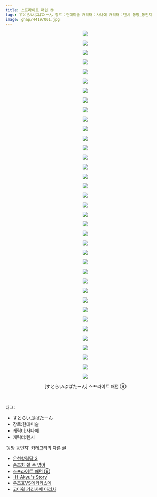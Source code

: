 ```yaml
---
title: 스프라이트 패턴 ⑨
tags: すとらいぷぱたーん 장르：현대미술 캐릭터：사나에 캐릭터：텐시 동방_동인지
image: ghap/4419/001.jpg
---
```

<div class="article">
<p style="text-align: center; clear: none; float: none;"><img src="{{ site.nasurl }}/ghap/4419/001.jpg"/></p>
<p style="text-align: center; clear: none; float: none;"><img src="{{ site.nasurl }}/ghap/4419/002.jpg"/></p>
<p style="text-align: center; clear: none; float: none;"><img src="{{ site.nasurl }}/ghap/4419/003.jpg"/></p>
<p style="text-align: center; clear: none; float: none;"><img src="{{ site.nasurl }}/ghap/4419/004.jpg"/></p>
<p style="text-align: center; clear: none; float: none;"><img src="{{ site.nasurl }}/ghap/4419/005.jpg"/></p>
<p style="text-align: center; clear: none; float: none;"><img src="{{ site.nasurl }}/ghap/4419/006.jpg"/></p>
<p style="text-align: center; clear: none; float: none;"><img src="{{ site.nasurl }}/ghap/4419/007.jpg"/></p>
<p style="text-align: center; clear: none; float: none;"><img src="{{ site.nasurl }}/ghap/4419/008.jpg"/></p>
<p style="text-align: center; clear: none; float: none;"><img src="{{ site.nasurl }}/ghap/4419/009.jpg"/></p>
<p style="text-align: center; clear: none; float: none;"><img src="{{ site.nasurl }}/ghap/4419/010.jpg"/></p>
<p style="text-align: center; clear: none; float: none;"><img src="{{ site.nasurl }}/ghap/4419/011.jpg"/></p>
<p style="text-align: center; clear: none; float: none;"><img src="{{ site.nasurl }}/ghap/4419/012.jpg"/></p>
<p style="text-align: center; clear: none; float: none;"><img src="{{ site.nasurl }}/ghap/4419/013.jpg"/></p>
<p style="text-align: center; clear: none; float: none;"><img src="{{ site.nasurl }}/ghap/4419/014.jpg"/></p>
<p style="text-align: center; clear: none; float: none;"><img src="{{ site.nasurl }}/ghap/4419/015.jpg"/></p>
<p style="text-align: center; clear: none; float: none;"><img src="{{ site.nasurl }}/ghap/4419/016.jpg"/></p>
<p style="text-align: center; clear: none; float: none;"><img src="{{ site.nasurl }}/ghap/4419/017.jpg"/></p>
<p style="text-align: center; clear: none; float: none;"><img src="{{ site.nasurl }}/ghap/4419/018.jpg"/></p>
<p style="text-align: center; clear: none; float: none;"><img src="{{ site.nasurl }}/ghap/4419/019.jpg"/></p>
<p style="text-align: center; clear: none; float: none;"><img src="{{ site.nasurl }}/ghap/4419/020.jpg"/></p>
<p style="text-align: center; clear: none; float: none;"><img src="{{ site.nasurl }}/ghap/4419/021.jpg"/></p>
<p style="text-align: center; clear: none; float: none;"><img src="{{ site.nasurl }}/ghap/4419/022.jpg"/></p>
<p style="text-align: center; clear: none; float: none;"><img src="{{ site.nasurl }}/ghap/4419/023.jpg"/></p>
<p style="text-align: center; clear: none; float: none;"><img src="{{ site.nasurl }}/ghap/4419/024.jpg"/></p>
<p style="text-align: center; clear: none; float: none;"><img src="{{ site.nasurl }}/ghap/4419/025.jpg"/></p>
<p style="text-align: center; clear: none; float: none;"><img src="{{ site.nasurl }}/ghap/4419/026.jpg"/></p>
<p style="text-align: center; clear: none; float: none;"><img src="{{ site.nasurl }}/ghap/4419/027.jpg"/></p>
<p style="text-align: center; clear: none; float: none;"><img src="{{ site.nasurl }}/ghap/4419/028.jpg"/></p>
<p style="text-align: center; clear: none; float: none;"><img src="{{ site.nasurl }}/ghap/4419/029.jpg"/></p>
<p style="text-align: center; clear: none; float: none;"><img src="{{ site.nasurl }}/ghap/4419/030.jpg"/></p>
<p style="text-align: center; clear: none; float: none;"><img src="{{ site.nasurl }}/ghap/4419/031.jpg"/></p>
<p style="text-align: center; clear: none; float: none;"><img src="{{ site.nasurl }}/ghap/4419/032.jpg"/></p>
<p style="text-align: center; clear: none; float: none;"><img src="{{ site.nasurl }}/ghap/4419/033.jpg"/></p>
<p style="text-align: center; clear: none; float: none;"><img src="{{ site.nasurl }}/ghap/4419/034.jpg"/></p>
<p style="text-align: center; clear: none; float: none;"><img src="{{ site.nasurl }}/ghap/4419/035.jpg"/></p>
<p style="text-align: center; clear: none; float: none;"><img src="{{ site.nasurl }}/ghap/4419/036.jpg"/></p>
<p style="text-align: center; clear: none; float: none;"><img src="{{ site.nasurl }}/ghap/4419/037.jpg"/></p>
<p style="text-align: center; clear: none; float: none;">[すとらいぷぱたーん] 스프라이트 패턴 ⑨</p>
<p><br/></p>
</div><div class="tagTrail">
<p>태그: </p>
<ul>
<li>すとらいぷぱたーん</li>
<li>장르:현대미술</li>
<li>캐릭터:사나에</li>
<li>캐릭터:텐시</li>
</ul>
</div><div class="another">
<p>'동방 동인지' 카테고리의 다른 글</p>
<ul>
<li><a href="/2018-06-09-ghap_4421">온천향림당 3</a></li>
<li><a href="/2018-06-09-ghap_4420">숨조차 쉴 수 없어</a></li>
<li><a href="/2018-06-09-ghap_4419">스프라이트 패턴 ⑨</a></li>
<li><a href="/2018-06-09-ghap_4418">-H-Akyu's Story</a></li>
<li><a href="/2018-06-09-ghap_4417">우츠호VS메카키스메</a></li>
<li><a href="/2018-06-09-ghap_4416">고마워 키리사메 마리사</a></li>
</ul>
</div><div class="cb_module cb_fluid">
<div class="cb_wrt cb_profile">
</div><!-- commentList close -->
</div>